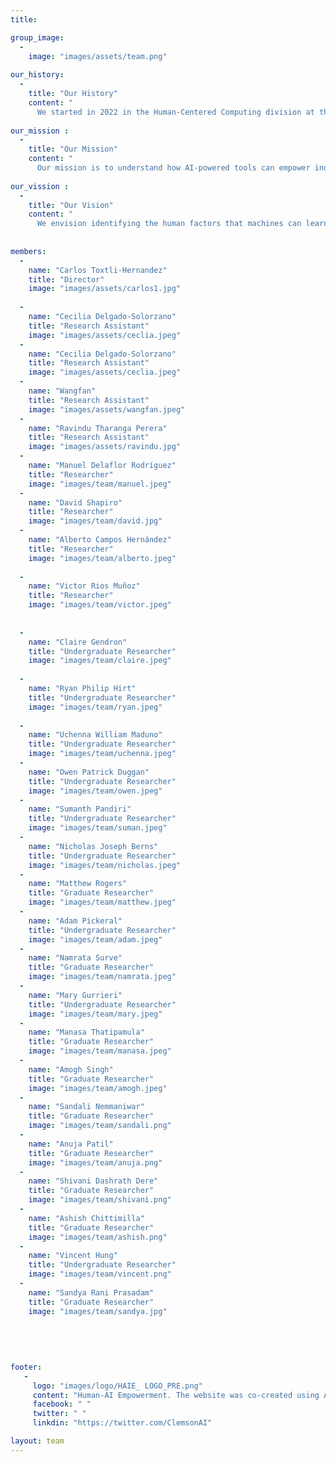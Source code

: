 ```yaml
---
title: 

group_image: 
  -
    image: "images/assets/team.png" 
    
our_history: 
  -
    title: "Our History"
    content: "
      We started in 2022 in the Human-Centered Computing division at the School of Computing at Clemson University."
      
our_mission : 
  -
    title: "Our Mission"
    content: "
      Our mission is to understand how AI-powered tools can empower individuals."
      
our_vission : 
  -
    title: "Our Vision"
    content: "
      We envision identifying the human factors that machines can learn to help us achieve our goals."
     
    
members: 
  -
    name: "Carlos Toxtli-Hernandez"
    title: "Director"
    image: "images/assets/carlos1.jpg"
 
  -
    name: "Cecilia Delgado-Solorzano"
    title: "Research Assistant"
    image: "images/assets/ceclia.jpeg"
  -  
    name: "Cecilia Delgado-Solorzano"
    title: "Research Assistant"
    image: "images/assets/ceclia.jpeg"
  -  
    name: "Wangfan"
    title: "Research Assistant"
    image: "images/assets/wangfan.jpeg" 
  -
    name: "Ravindu Tharanga Perera"
    title: "Research Assistant"
    image: "images/assets/ravindu.jpg"
  -
    name: "Manuel Delaflor Rodríguez"
    title: "Researcher"
    image: "images/team/manuel.jpeg" 
  -
    name: "David Shapiro"
    title: "Researcher"
    image: "images/team/david.jpg" 
  -
    name: "Alberto Campos Hernández"
    title: "Researcher"
    image: "images/team/alberto.jpeg"
    
  -
    name: "Victor Rios Muñoz"
    title: "Researcher"
    image: "images/team/victor.jpeg"  
   
    
  -
    name: "Claire Gendron"
    title: "Undergraduate Researcher"
    image: "images/team/claire.jpeg" 
    
  -
    name: "Ryan Philip Hirt"
    title: "Undergraduate Researcher"
    image: "images/team/ryan.jpeg" 
    
  -
    name: "Uchenna William Maduno"
    title: "Undergraduate Researcher"
    image: "images/team/uchenna.jpeg"  
  -
    name: "Owen Patrick Duggan"
    title: "Undergraduate Researcher"
    image: "images/team/owen.jpeg" 
  -
    name: "Sumanth Pandiri"
    title: "Undergraduate Researcher"
    image: "images/team/suman.jpeg"   
  -
    name: "Nicholas Joseph Berns"
    title: "Undergraduate Researcher"
    image: "images/team/nicholas.jpeg"
  -
    name: "Matthew Rogers"
    title: "Graduate Researcher"
    image: "images/team/matthew.jpeg"
  -
    name: "Adam Pickeral"
    title: "Undergraduate Researcher"
    image: "images/team/adam.jpeg"  
  -
    name: "Namrata Surve"
    title: "Graduate Researcher"
    image: "images/team/namrata.jpeg"
  -
    name: "Mary Gurrieri"
    title: "Undergraduate Researcher"
    image: "images/team/mary.jpeg"  
  -
    name: "Manasa Thatipamula"
    title: "Graduate Researcher"
    image: "images/team/manasa.jpeg"
  -
    name: "Amogh Singh"
    title: "Graduate Researcher"
    image: "images/team/amogh.jpeg"
  -
    name: "Sandali Nemmaniwar"
    title: "Graduate Researcher"
    image: "images/team/sandali.png"  
  -
    name: "Anuja Patil"
    title: "Graduate Researcher"
    image: "images/team/anuja.png"
  -
    name: "Shivani Dashrath Dere"
    title: "Graduate Researcher"
    image: "images/team/shivani.png"
  -
    name: "Ashish Chittimilla"
    title: "Graduate Researcher"
    image: "images/team/ashish.png"
  -
    name: "Vincent Hung"
    title: "Undergraduate Researcher"
    image: "images/team/vincent.png"
  -
    name: "Sandya Rani Prasadam"
    title: "Graduate Researcher"
    image: "images/team/sandya.jpg"
    
    
    
       
    
footer:
   - 
     logo: "images/logo/HAIE_ LOGO_PRE.png"
     content: "Human-AI Empowerment. The website was co-created using AI technologies such as MidJourney (image generation), OpenAI GPT3 (text generation), GitHub Copilot (code generation), and Quilbot (paraphrasing)."
     facebook: " "
     twitter: " "
     linkdin: "https://twitter.com/ClemsonAI"

layout: team
---
```

